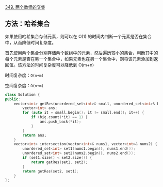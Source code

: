 [349. 两个数组的交集](https://leetcode-cn.com/problems/intersection-of-two-arrays/)

## 方法：哈希集合

如果使用哈希集合存储元素，则可以在 O(1) 的时间内判断一个元素是否在集合中，从而降低时间复杂度。

首先使用两个集合分别存储两个数组中的元素，然后遍历较小的集合，判断其中的每个元素是否在另一个集合中，如果元素也在另一个集合中，则将该元素添加到返回值。该方法的时间复杂度可以降低到 O(m+n)

时间复杂度：`O(n+m) `

空间复杂度：`O(n+m)`

```c++
class Solution {
public:
    vector<int> getRes(unordered_set<int>& small, unordered_set<int>& big) {
        vector<int> ans;
        for (auto it = small.begin(); it != small.end(); it++) {
            if (big.count(*it) == 1) {
                ans.push_back(*it);
            }
        }
        return ans;
    }
    vector<int> intersection(vector<int>& nums1, vector<int>& nums2) {
        unordered_set<int> set1(nums1.begin(), nums1.end());
        unordered_set<int> set2(nums2.begin(), nums2.end());
        if (set1.size() < set2.size()) {
            return getRes(set1, set2);
        }
        return getRes(set2, set1);
    }
};
```